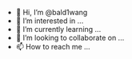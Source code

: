 - 👋 Hi, I’m @bald1wang
- 👀 I’m interested in ...
- 🌱 I’m currently learning ...
- 💞️ I’m looking to collaborate on ...
- 📫 How to reach me ...

<!---
bald1wang/bald1wang is a ✨ special ✨ repository because its `README.md` (this file) appears on your GitHub profile.
You can click the Preview link to take a look at your changes.
--->
